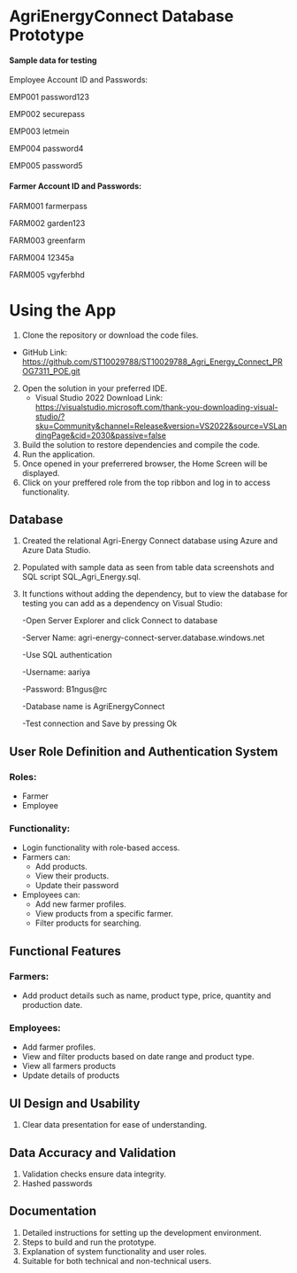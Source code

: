 # AgriEnergyConnect Database Prototype

#### Sample data for testing
Employee Account ID and Passwords:

EMP001 password123

EMP002 securepass

EMP003 letmein

EMP004 password4

EMP005 password5


#### Farmer Account ID and Passwords:
FARM001 farmerpass

FARM002 garden123

FARM003 greenfarm

FARM004 12345a

FARM005 vgyferbhd


# Using the App
1. Clone the repository or download the code files.
  - GitHub Link: https://github.com/ST10029788/ST10029788_Agri_Energy_Connect_PROG7311_POE.git
2. Open the solution in your preferred IDE.
   - Visual Studio 2022 Download Link: https://visualstudio.microsoft.com/thank-you-downloading-visual-studio/?sku=Community&channel=Release&version=VS2022&source=VSLandingPage&cid=2030&passive=false
4. Build the solution to restore dependencies and compile the code.
5. Run the application.
6. Once opened in your preferrered browser, the Home Screen will be displayed.
7. Click on your preffered role from the top ribbon and log in to access functionality.

## Database

1. Created the relational Agri-Energy Connect database using Azure and Azure Data Studio.
2. Populated with sample data as seen from table data screenshots and SQL script SQL_Agri_Energy.sql.
3. It functions without adding the dependency, but to view the database for testing you can add as a dependency on Visual Studio:

   -Open Server Explorer and click Connect to database
   
   -Server Name: agri-energy-connect-server.database.windows.net
   
   -Use SQL authentication
   
   -Username: aariya
   
   -Password: B1ngus@rc
   
   -Database name is AgriEnergyConnect
   
   -Test connection and Save by pressing Ok
   
   


## User Role Definition and Authentication System

### Roles:
- Farmer
- Employee

### Functionality:
- Login functionality with role-based access.
- Farmers can:
  - Add products.
  - View their products.
  - Update their password
- Employees can:
  - Add new farmer profiles.
  - View products from a specific farmer.
  - Filter products for searching.

## Functional Features

### Farmers:
- Add product details such as name, product type, price, quantity and production date.

### Employees:
- Add farmer profiles.
- View and filter products based on date range and product type.
- View all farmers products
- Update details of products

## UI Design and Usability

1. Clear data presentation for ease of understanding.

## Data Accuracy and Validation

1. Validation checks ensure data integrity.
2. Hashed passwords


## Documentation

1. Detailed instructions for setting up the development environment.
2. Steps to build and run the prototype.
3. Explanation of system functionality and user roles.
4. Suitable for both technical and non-technical users.



